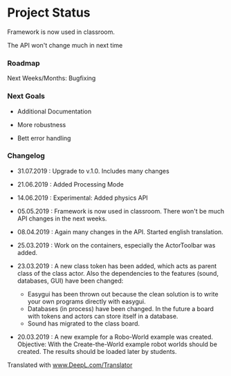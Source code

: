 Project Status
==============

Framework is now used in classroom. 

The API won't change much in next time

### Roadmap

Next Weeks/Months: Bugfixing

### Next Goals
  
  * Additional Documentation
  
  * More robustness
  
  * Bett error handling
  
  
### Changelog

  * 31.07.2019 : Upgrade to v.1.0. Includes many changes

  * 21.06.2019 : Added Processing Mode
  
  * 14.06.2019 : Experimental: Added physics API

  * 05.05.2019 : Framework is now used in classroom. There won't be much API changes in the next weeks.

  * 08.04.2019 : Again many changes in the API. Started english translation.

  * 25.03.2019 : Work on the containers, especially the ActorToolbar was added.

  * 23.03.2019 : A new class token has been added, which acts as parent class of the class actor.
  Also the dependencies to the features (sound, databases, GUI) have been changed:
    * Easygui has been thrown out because the clean solution is to write your own programs directly with easygui.
    * Databases (in process) have been changed. In the future a board with tokens and actors can store itself in a database.
    * Sound has migrated to the class board.

  * 20.03.2019 : A new example for a Robo-World example was created. 
  Objective: With the Create-the-World example robot worlds should be created. 
  The results should be loaded later by students.
  



Translated with www.DeepL.com/Translator